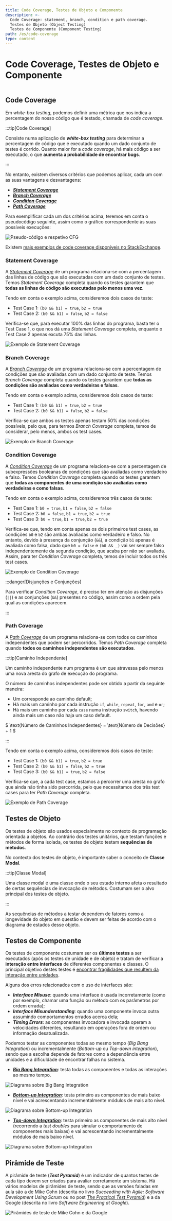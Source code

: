 ```yaml
---
title: Code Coverage, Testes de Objeto e Componente
description: >-
  Code Coverage: statement, branch, condition e path coverage.
  Testes de Objeto (Object Testing)
  Testes de Componente (Component Testing)
path: /es/code-coverage
type: content
---
```


# Code Coverage, Testes de Objeto e Componente

```toc

```

## Code Coverage

Em _white-box testing_, podemos definir uma métrica que nos indica a percentagem
do nosso código que é testado, chamada de _code coverage_.

:::tip[Code Coverage]

Consiste numa aplicação de _**white-box testing**_ para determinar a percentagem de código
que é executado quando um dado conjunto de testes é corrido.
Quanto maior for a _code coverage_, há mais código a ser executado, o que **aumenta a
probabilidade de encontrar bugs**.

:::

No entanto, existem diversos critérios que podemos aplicar, cada um com as suas
vantagens e desvantagens:

- [**_Statement Coverage_**](color:green)
- [**_Branch Coverage_**](color:orange)
- [**_Condition Coverage_**](color:yellow)
- [**_Path Coverage_**](color:blue)

Para exemplificar cada um dos critérios acima, teremos em conta o pseudocódigo seguinte, assim
como o gráfico correspondente às suas possíveis execuções:

![Pseudo-código e respetivo CFG](./assets/0004-code-cfg-example.png#dark=2)

Existem [mais exemplos de code coverage disponíveis no StackExchange](https://sqa.stackexchange.com/questions/20226/how-do-we-calculate-statement-coverage-branch-coverage-path-coverage-and-cond).

### Statement Coverage

A [_Statement Coverage_](color:green) de um programa relaciona-se com a percentagem das linhas de
código que são executadas com um dado conjunto de testes. Temos _Statement Coverage_ completa quando
os testes garantem que **todas as linhas de código são executadas pelo menos uma vez**.

Tendo em conta o exemplo acima, consideremos dois casos de teste:

- Test Case 1: `(b0 && b1) = true`, `b2 = true`
- Test Case 2: `(b0 && b1) = false`, `b2 = false`

Verifica-se que, para executar 100% das linhas do programa, basta ter o Test Case 1, o que nos dá
uma _Statement Coverage_ completa, enquanto o Test Case 2 apenas excuta 75% das linhas.

![Exemplo de Statement Coverage](./assets/0004-statement-coverage.png#dark=2)

### Branch Coverage

A [_Branch Coverage_](color:orange) de um programa relaciona-se com a percentagem de condições que são
avaliadas com um dado conjunto de teste. Temos _Branch Coverage_ completa quando os testes garantem que
**todas as condições são avaliadas como verdadeiras e falsas**.

Tendo em conta o exemplo acima, consideremos dois casos de teste:

- Test Case 1: `(b0 && b1) = true`, `b2 = true`
- Test Case 2: `(b0 && b1) = false`, `b2 = false`

Verifica-se que ambos os testes apenas testam 50% das condições possíveis, pelo que, para termos
_Branch Coverage_ completa, temos de considerar, pelo menos, ambos os test cases.

![Exemplo de Branch Coverage](./assets/0004-branch-coverage.png#dark=2)

### Condition Coverage

A [_Condition Coverage_](color:yellow) de um programa relaciona-se com a percentagem de subexpressões
booleanas de condições que são avaliadas como verdadeiro e falso. Temos _Condition Coverage_ completa
quando os testes garantem que **todas as componentes de uma condição são avaliadas como verdadeiras e
como falsas**.

Tendo em conta o exemplo acima, consideremos três casos de teste:

- Test Case 1: `b0 = true`, `b1 = false`, `b2 = false`
- Test Case 2: `b0 = false`, `b1 = true`, `b2 = true`
- Test Case 3: `b0 = true`, `b1 = true`, `b2 = true`

Verifica-se que, tendo em conta apenas os dois primeiros test cases, as condições `b0` e `b2` são
ambas avaliadas como verdadeiro e falso. No entanto, devido à presença da conjunção (`&&`), a condição
`b1` apenas é avaliada como falsa, dado que `b0 = false` e `(b0 && _)` vai ser sempre falso independentemente
da segunda condição, que acaba por não ser avaliada. Assim, para ter _Condition Coverage_ completa, temos
de incluir todos os três test cases.

![Exemplo de Condition Coverage](./assets/0004-condition-coverage.png#dark=2)

:::danger[Disjunções e Conjunções]

Para verificar _Condition Coverage_, é preciso ter em atenção as disjunções (`||`) e as conjunções (`&&`)
presentes no código, assim como a ordem pela qual as condições aparecem.

:::

### Path Coverage

A [_Path Coverage_](color:blue) de um programa relaciona-se com todos os caminhos independentes que podem ser
percorridos. Temos _Path Coverage_ completa quando **todos os caminhos independentes são executados**.

:::tip[Caminho Independente]

Um caminho independente num programa é um que atravessa pelo menos uma nova aresta do grafo de execução
do programa.

O número de caminhos independentes pode ser obtido a partir da seguinte maneira:

- Um corresponde ao caminho default;
- Há mais um caminho por cada instrução `if`, `while`, `repeat`, `for`, `and` e `or`;
- Há mais um caminho por cada `case` numa instrução `switch`, havendo ainda mais um
  caso não haja um caso default.

$ \text{Número de Caminhos Independentes} = \text{Número de Decisões} + 1 $

:::

Tendo em conta o exemplo acima, consideremos dois casos de teste:

- Test Case 1: `(b0 && b1) = true`, `b2 = true`
- Test Case 2: `(b0 && b1) = false`, `b2 = true`
- Test Case 3: `(b0 && b1) = true`, `b2 = false`

Verifica-se que, a cada test case, estamos a percorrer uma aresta no grafo que ainda não tinha sido percorrida,
pelo que necessitamos dos três test cases para ter _Path Coverage_ completa.

![Exemplo de Path Coverage](./assets/0004-path-coverage.png#dark=2)

## Testes de Objeto

Os testes de objeto são usados especialmente no contexto de programação orientada a objetos. Ao contrário dos testes
unitários, que testam funções e métodos de forma isolada, os testes de objeto testam **sequências de métodos**.

No contexto dos testes de objeto, é importante saber o conceito de **Classe Modal**.

:::tip[Classe Modal]

Uma classe modal é uma classe onde o seu estado interno afeta o resultado de certas sequências de invocação
de métodos. Costumam ser o alvo principal dos testes de objeto.

:::

As sequências de métodos a testar dependem de fatores como a longevidade do objeto em questão e devem ser feitas
de acordo com o diagrama de estados desse objeto.

## Testes de Componente

Os testes de componente costumam ser os **últimos testes** a ser executados (após os testes de unidade e de objeto) e
tratam de verificar a **interação entre interfaces** de diferentes componentes e classes. O principal objetivo destes
testes é [encontrar fragilidades que resultem da interação entre unidades](color:red).

Alguns dos erros relacionados com o uso de interfaces são:

- **_Interface Misuse_**: quando uma interface é usada incorretamente (como por exemplo, chamar uma função ou método
  com os parâmetros por ordem errada);
- **_Interface Misunderstanding_**: quando uma componente invoca outra assumindo comportamentos errados acerca dela;
- **_Timing Errors_**: as componentes invocadora e invocada operam a velocidades diferentes, resultando em operações
  fora de ordem ou informação desatualizada.

Podemos testar as componentes todas ao mesmo tempo (_Big Bang Integration_) ou incrementalmente (_Bottom-up_ ou _Top-down
integration_), sendo que a escolha depende de fatores como a dependência entre unidades e a dificuldade de encontrar falhas
no sistema.

- [**_Big Bang Integration_**](color:orange): testa todas as componentes e todas as interações ao mesmo tempo.

![Diagrama sobre Big Bang Integration](./assets/0004-big-bang-integration.png#dark=2)

- [**_Bottom-up Integration_**](color:purple): testa primeiro as componentes de mais baixo nível e vai acrescentando
  incrementalmente módulos de mais alto nível.

![Diagrama sobre Bottom-up Integration](./assets/0004-bottom-up-integration.png#dark=2)

- [**_Top-down Integration_**](color:green): testa primeiro as componentes de mais alto nível (recorrendo a _test doubles_ para
  simular o comportamento de componentes mais baixas) e vai acrescentando incrementalmente módulos de mais baixo nível.

![Diagrama sobre Bottom-up Integration](./assets/0004-top-down-integration.png#dark=2)

## Pirâmide de Teste

A pirâmide de teste (**_Test Pyramid_**) é um indicador de quantos testes de cada tipo devem ser criados para avaliar corretamente
um sistema. Há vários modelos de pirâmides de teste, sendo que as versões faladas em aula são a de Mike Cohn (descrita no livro
_Succeeding with Agile: Software Development Using Scrum_ ou no post [_The Practical Test Pyramid_](https://martinfowler.com/articles/practical-test-pyramid.html))
e a da Google (descrita no livro _Software Engineering at Google_).

![Pirâmides de teste de Mike Cohn e da Google](./assets/0004-test-pyramids.png#dark=2)
